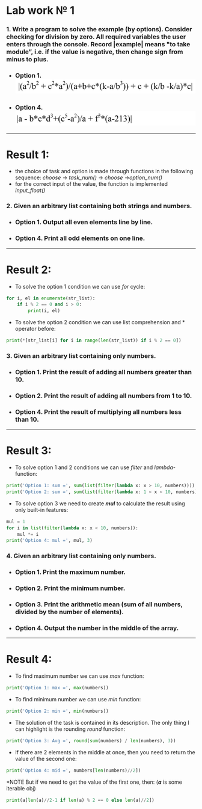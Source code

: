 # Lab work № 1

### 1. Write a program to solve the example (by options). Consider checking for division by zero. All required variables the user enters through the console. Record |example| means "to take module”, i.e. if the value is negative, then change sign from minus to plus.
- ### Option 1. ![img.png](images/lab1_t1_op1.png)
- ### Option 4. ![img.png](images/lab1_t1_op2.png)
---
# Result 1:

- the choice of task and option is made through functions in the following sequence: _choose_ -> _task_num()_ -> _choose_ ->_option_num()_
- for the correct input of the value, the function  is implemented _input_float()_

### 2. Given an arbitrary list containing both strings and numbers.
- ### Option 1. Output all even elements line by line.
- ### Option 4. Print all odd elements on one line.
---
# Result 2:

- To solve the option 1 condition we can use _for_ cycle:
```python
for i, el in enumerate(str_list):
    if i % 2 == 0 and i > 0:
        print(i, el)
```
- To solve the option 2 condition we can use list comprehension and * operator before:
```python
print(*[str_list[i] for i in range(len(str_list)) if i % 2 == 0])
```
### 3. Given an arbitrary list containing only numbers.
- ### Option 1. Print the result of adding all numbers greater than 10.
- ### Option 2. Print the result of adding all numbers from 1 to 10.
- ### Option 4. Print the result of multiplying all numbers less than 10.
---
# Result 3:

- To solve option 1 and 2 conditions we can use _filter_ and _lambda_-function:
```python
print('Option 1: sum =', sum(list(filter(lambda x: x > 10, numbers))))
print('Option 2: sum =', sum(list(filter(lambda x: 1 < x < 10, numbers))))
```

- To solve option 3 we need to create _**mul**_  to calculate the result using only built-in features:
```python
mul = 1
for i in list(filter(lambda x: x < 10, numbers)):
    mul *= i
print('Option 4: mul =', mul, 3)
```


### 4. Given an arbitrary list containing only numbers.
- ### Option 1. Print the maximum number.
- ### Option 2. Print the minimum number.
- ### Option 3. Print the arithmetic mean (sum of all numbers, divided by the number of elements).
- ### Option 4. Output the number in the middle of the array.
---
# Result 4:

- To find maximum number we can use _max_ function:
```python
print('Option 1: max =', max(numbers))
```
- To find minimum number we can use _min_ function:
```python
print('Option 2: min =', min(numbers))
```
- The solution of the task is contained in its description. The only thing I can highlight is the rounding _round_ function:
```python
print('Option 3: Avg =', round(sum(numbers) / len(numbers), 3))
```
- If there are 2 elements in the middle at once, then you need to return the value of the second one:
```python
print('Option 4: mid =', numbers[len(numbers)//2])
```
      
*NOTE But if we need to get the value of the first one, then: (**_a_** is some iterable obj)
```python
print(a[len(a)//2-1 if len(a) % 2 == 0 else len(a)//2])
```
      